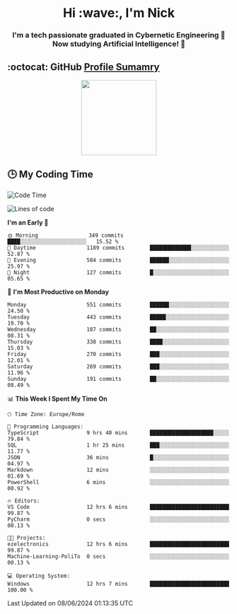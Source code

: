 <h1 align="center">Hi :wave:, I'm Nick</h1>

<h3 align="center">I'm a tech passionate graduated in Cybernetic Engineering 🤖<br>
Now studying Artificial Intelligence! 🧠</h3>


## :octocat: GitHub <a href="https://github.com/vn7n24fzkq/github-profile-summary-cards">Profile Sumamry</a>

<p align="center">
   <img style="height:170px;display:inline-block"  src="http://github-profile-summary-cards.vercel.app/api/cards/profile-details?username=CodeClimberNT&theme=github_dark" />
<!--    <img style="height:170px;display:inline-block"  src="http://github-profile-summary-cards.vercel.app/api/cards/repos-per-language?username=CodeClimberNT&theme=github_dark&exclude=" /> -->
</p>

 ## :clock3: My Coding Time 
 
<!--START_SECTION:waka-->
![Code Time](http://img.shields.io/badge/Code%20Time-250%20hrs%2038%20mins-blue)

![Lines of code](https://img.shields.io/badge/From%20Hello%20World%20I%27ve%20Written-2.7%20million%20lines%20of%20code-blue)

**I'm an Early 🐤** 

```text
🌞 Morning                349 commits         ████░░░░░░░░░░░░░░░░░░░░░   15.52 % 
🌆 Daytime                1189 commits        █████████████░░░░░░░░░░░░   52.87 % 
🌃 Evening                584 commits         ██████░░░░░░░░░░░░░░░░░░░   25.97 % 
🌙 Night                  127 commits         █░░░░░░░░░░░░░░░░░░░░░░░░   05.65 % 
```
📅 **I'm Most Productive on Monday** 

```text
Monday                   551 commits         ██████░░░░░░░░░░░░░░░░░░░   24.50 % 
Tuesday                  443 commits         █████░░░░░░░░░░░░░░░░░░░░   19.70 % 
Wednesday                187 commits         ██░░░░░░░░░░░░░░░░░░░░░░░   08.31 % 
Thursday                 338 commits         ████░░░░░░░░░░░░░░░░░░░░░   15.03 % 
Friday                   270 commits         ███░░░░░░░░░░░░░░░░░░░░░░   12.01 % 
Saturday                 269 commits         ███░░░░░░░░░░░░░░░░░░░░░░   11.96 % 
Sunday                   191 commits         ██░░░░░░░░░░░░░░░░░░░░░░░   08.49 % 
```


📊 **This Week I Spent My Time On** 

```text
🕑︎ Time Zone: Europe/Rome

💬 Programming Languages: 
TypeScript               9 hrs 40 mins       ████████████████████░░░░░   79.84 % 
SQL                      1 hr 25 mins        ███░░░░░░░░░░░░░░░░░░░░░░   11.77 % 
JSON                     36 mins             █░░░░░░░░░░░░░░░░░░░░░░░░   04.97 % 
Markdown                 12 mins             ░░░░░░░░░░░░░░░░░░░░░░░░░   01.69 % 
PowerShell               6 mins              ░░░░░░░░░░░░░░░░░░░░░░░░░   00.92 % 

🔥 Editors: 
VS Code                  12 hrs 6 mins       █████████████████████████   99.87 % 
PyCharm                  0 secs              ░░░░░░░░░░░░░░░░░░░░░░░░░   00.13 % 

🐱‍💻 Projects: 
ezelectronics            12 hrs 6 mins       █████████████████████████   99.87 % 
Machine-Learning-PoliTo  0 secs              ░░░░░░░░░░░░░░░░░░░░░░░░░   00.13 % 

💻 Operating System: 
Windows                  12 hrs 7 mins       █████████████████████████   100.00 % 
```


 Last Updated on 08/06/2024 01:13:35 UTC
<!--END_SECTION:waka-->

